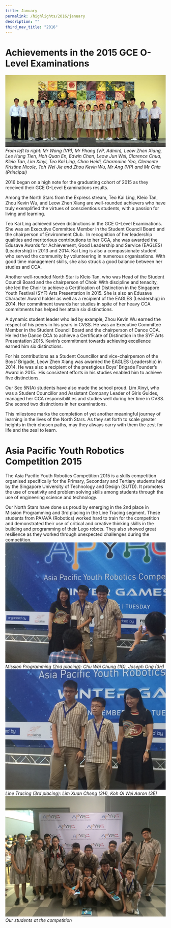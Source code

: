 ```yaml
---
title: January
permalink: /highlights/2016/january
description: ""
third_nav_title: "2016"
---
```

# Achievements in the 2015 GCE O-Level Examinations

![](/images/olevel.jpeg)
_From left to right: Mr Wong (VP), Mr Phang (VP, Admin), Leow Zhen Xiang, Lee Hung Tien, Hoh Quan En, Edwin Chan, Leow Jun Wei, Clarence Chua, Kleio Tan, Lim Xinyi, Teo Kai Ling, Chan Heidi, Charmaine Yeo, Clemente Kristine Nicole, Toh Wei Jie and Zhou Kevin Wu, Mr Ang (VP) and Mr Chia (Principal)_

2016 began on a high note for the graduating cohort of 2015 as they received their GCE O-Level Examinations results.   
  
Among the North Stars from the Express stream, Teo Kai Ling, Kleio Tan, Zhou Kevin Wu, and Leow Zhen Xiang are well-rounded achievers who have truly exemplified the virtues of conscientious students, with a passion for living and learning.  
  
Teo Kai Ling achieved seven distinctions in the GCE O-Level Examinations.  She was an Executive Committee Member in the Student Council Board and the chairperson of Environment Club.  In recognition of her leadership qualities and meritorious contributions to her CCA, she was awarded the Edusave Awards for Achievement, Good Leadership and Service (EAGLES) (Leadership) in 2013 and 2014. Kai Ling is also a compassionate student who served the community by volunteering in numerous organisations. With good time management skills, she also struck a good balance between her studies and CCA.  
  
Another well-rounded North Star is Kleio Tan, who was Head of the Student Council Board and the chairperson of Choir. With discipline and tenacity, she led the Choir to achieve a Certification of Distinction in the Singapore Youth Festival (SYF) Arts Presentation in 2015. She is also an Edusave Character Award holder as well as a recipient of the EAGLES (Leadership) in 2014. Her commitment towards her studies in spite of her heavy CCA commitments has helped her attain six distinctions.  
  
A dynamic student leader who led by example, Zhou Kevin Wu earned the respect of his peers in his years in CVSS. He was an Executive Committee Member in the Student Council Board and the chairperson of Dance CCA. He led the Dance CCA to achieve a Certificate of Distinction in the SYF Arts Presentation 2015. Kevin’s commitment towards achieving excellence earned him six distinctions.  
  
For his contributions as a Student Councillor and vice-chairperson of the Boys’ Brigade, Leow Zhen Xiang was awarded the EAGLES (Leadership) in 2014. He was also a recipient of the prestigious Boys’ Brigade Founder’s Award in 2015.  His consistent efforts in his studies enabled him to achieve five distinctions.  
  
Our Sec 5N(A) students have also made the school proud. Lim Xinyi, who was a Student Councillor and Assistant Company Leader of Girls Guides, managed her CCA responsibilities and studies well during her time in CVSS. She scored two distinctions in her examinations.  

This milestone marks the completion of yet another meaningful journey of learning in the lives of the North Stars. As they set forth to scale greater heights in their chosen paths, may they always carry with them the zest for life and the zeal to learn.

# Asia Pacific Youth Robotics Competition 2015
The Asia Pacific Youth Robotics Competition 2015 is a skills competition organised specifically for the Primary, Secondary and Tertiary students held by the Singapore University of Technology and Design (SUTD). It promotes the use of creativity and problem solving skills among students through the use of engineering science and technology.  
  
Our North Stars have done us proud by emerging in the 2nd place in Mission Programming and 3rd placing in the Line Tracing segment. These students from PA/AVA (Robotics) worked hard to train for the competition and demonstrated their use of critical and creative thinking skills in the building and programming of their Lego robots. They also showed great resilience as they worked through unexpected challenges during the competition.
![](/images/robots.jpeg)
_Mission Programming (2nd placing): Chu Wai Chung (1G), Joseph Ong (3H)_
![](/images/robot1.jpeg)
_Line Tracing (3rd placing): Lim Xuan Cheng (3H), Koh Qi Wei Aaron (3E)_
![](/images/robot2.jpeg)
_Our students at the competition_
